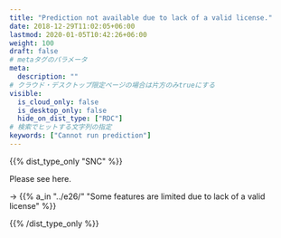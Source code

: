 ```yaml
---
title: "Prediction not available due to lack of a valid license."
date: 2018-12-29T11:02:05+06:00
lastmod: 2020-01-05T10:42:26+06:00
weight: 100
draft: false
# metaタグのパラメータ
meta:
  description: ""
# クラウド・デスクトップ限定ページの場合は片方のみtrueにする
visible:
  is_cloud_only: false
  is_desktop_only: false
  hide_on_dist_type: ["RDC"]
# 検索でヒットする文字列の指定
keywords: ["Cannot run prediction"]
---
```


{{% dist_type_only "SNC" %}}

Please see here.

→ {{% a_in "../e26/" "Some features are limited due to lack of a valid license" %}}

{{% /dist_type_only %}}
